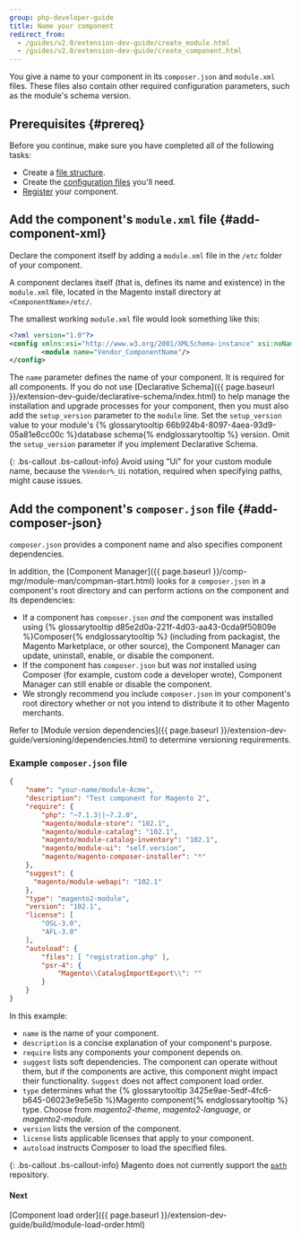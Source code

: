 ```yaml
---
group: php-developer-guide
title: Name your component
redirect_from:
  - /guides/v2.0/extension-dev-guide/create_module.html
  - /guides/v2.0/extension-dev-guide/create_component.html
---
```


You give a name to your component in its `composer.json` and `module.xml` files. These files also contain other required configuration parameters, such as the module's schema version.

## Prerequisites {#prereq}

Before you continue, make sure you have completed all of the following tasks:
*   Create a [file structure]({{page.baseurl}}/extension-dev-guide/build/module-file-structure.html).
*   Create the [configuration files]({{page.baseurl}}/extension-dev-guide/build/required-configuration-files.html) you'll need.
*   [Register]({{page.baseurl}}/extension-dev-guide/build/component-registration.html) your component.

## Add the component's `module.xml` file {#add-component-xml}

Declare the component itself by adding a `module.xml` file in the `/etc` folder of your component.

A component declares itself (that is, defines its name and existence) in the `module.xml` file, located in the Magento install directory at `<ComponentName>/etc/`.

The smallest working `module.xml` file would look something like this:

```xml
<?xml version="1.0"?>
<config xmlns:xsi="http://www.w3.org/2001/XMLSchema-instance" xsi:noNamespaceSchemaLocation="urn:magento:framework:Module/etc/module.xsd">
        <module name="Vendor_ComponentName"/>
</config>
```

The `name` parameter defines the name of your component. It is required for all components. If you do not use [Declarative Schema]({{ page.baseurl }}/extension-dev-guide/declarative-schema/index.html)  to help manage the installation and upgrade processes for your component, then you must also add the  `setup_version` parameter to the `module` line. Set the `setup_version` value to your module's {% glossarytooltip 66b924b4-8097-4aea-93d9-05a81e6cc00c %}database schema{% endglossarytooltip %} version. Omit the `setup_version` parameter if you implement Declarative Schema.

{: .bs-callout .bs-callout-info}
Avoid using "Ui" for your custom module name, because the `%Vendor%_Ui` notation, required when specifying paths, might cause issues.

## Add the component's `composer.json` file {#add-composer-json}
`composer.json` provides a component name and also specifies component dependencies.

In addition, the [Component Manager]({{ page.baseurl }}/comp-mgr/module-man/compman-start.html) looks for a `composer.json` in a component's root directory and can perform actions on the component and its dependencies:

* If a component has `composer.json` *and* the component was installed using {% glossarytooltip d85e2d0a-221f-4d03-aa43-0cda9f50809e %}Composer{% endglossarytooltip %} (including from packagist, the Magento Marketplace, or other source), the Component Manager can update, uninstall, enable, or disable the component.
* If the component has `composer.json` but was *not* installed using Composer (for example, custom code a developer wrote), Component Manager can still enable or disable the component.
* We strongly recommend you include `composer.json` in your component's root directory whether or not you intend to distribute it to other Magento merchants.

Refer to [Module version dependencies]({{ page.baseurl }}/extension-dev-guide/versioning/dependencies.html) to determine versioning requirements.

### Example `composer.json` file

```json
{
    "name": "your-name/module-Acme",
    "description": "Test component for Magento 2",
    "require": {
        "php": "~7.1.3||~7.2.0",
        "magento/module-store": "102.1",
        "magento/module-catalog": "102.1",
        "magento/module-catalog-inventory": "102.1",
        "magento/module-ui": "self.version",
        "magento/magento-composer-installer": "*"
    },
    "suggest": {
      "magento/module-webapi": "102.1"
    },
    "type": "magento2-module",
    "version": "102.1",
    "license": [
        "OSL-3.0",
        "AFL-3.0"
    ],
    "autoload": {
        "files": [ "registration.php" ],
        "psr-4": {
            "Magento\\CatalogImportExport\\": ""
        }
    }
}
```

In this example:

* `name` is the name of your component.
* `description` is a concise explanation of your component's purpose.
* `require` lists any components your component depends on.
* `suggest` lists soft dependencies. The component can operate without them, but if the components are active, this component might impact their functionality. `Suggest` does not affect component load order.
* `type` determines what the {% glossarytooltip 3425e9ae-5edf-4fc6-b645-06023e9e5e5b %}Magento component{% endglossarytooltip %} type. Choose from *magento2-theme*, *magento2-language*, or *magento2-module*.
* `version` lists the version of the component.
* `license` lists applicable licenses that apply to your component.
* `autoload` instructs Composer to load the specified files.

{: .bs-callout .bs-callout-info}
Magento does not currently support the [`path`](https://getcomposer.org/doc/05-repositories.md#path) repository.

#### Next

[Component load order]({{ page.baseurl }}/extension-dev-guide/build/module-load-order.html)
